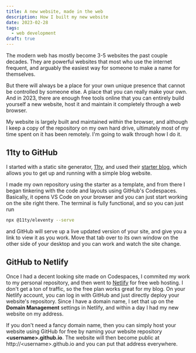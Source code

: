 ```yaml
---
title: A new website, made in the web
description: How I built my new website
date: 2023-02-28
tags:
  - web development
draft: true
---
```


The modern web has mostly become 3-5 websites the past couple decades. They are powerful websites that most who use the internet frequent, and arguably the easiest way for someone to make a name for themselves.

But there will always be a place for your own unique presence that cannot be controlled by someone else. A place that you can really make your own. And in 2023, there are enough free tools online that you can entirely build yourself a new website, host it and maintain it completely through a web browser.

My website is largely built and maintained *within* the browser, and although I keep a copy of the repository on my own hard drive, ultimately most of my time spent on it has been remotely. I'm going to walk through how I do it.

## 11ty to GitHub

I started with a static site generator, [11ty](https://www.11ty.dev/), and used their [starter blog](https://github.com/11ty/eleventy-base-blog), which allows you to get up and running with a simple blog website.

I made my own repository using the starter as a template, and from there I began tinkering with the code and layouts using GitHub's Codespaces. Basically, it opens VS Code on your browser and you can just start working on the site right there. The terminal is fully functional, and so you can just run

```bash
npx @11ty/eleventy --serve
```

and GitHub will serve up a live updated version of your site, and give you a link to view it as you work. Move that tab over to its own window on the other side of your desktop and you can work and watch the site change.

## GitHub to Netlify

Once I had a decent looking site made on Codespaces, I commited my work to my personal repository, and then went to [Netlify](https://www.netlify.com/) for free web hosting. I don't get a ton of traffic, so the free plan works great for my blog. On your Netlify account, you can log in with GitHub and just directly deploy your website's repository. Since I have a domain name, I set that up on the **Domain Management** settings in Netlify, and within a day I had my new website on my address.

If you don't need a fancy domain name, then you can simply host your website using GitHub for free by naming your website repository **\<username\>.github.io**. The website will then become public at http://\<username\>.github.io and you can put that address everywhere.